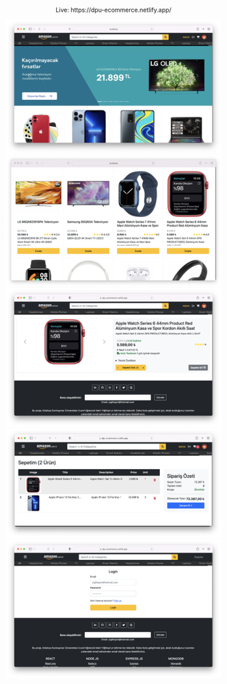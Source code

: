 <p style="text-align:center;"> Live: https://dpu-ecommerce.netlify.app/ </p>

<img alt="app_home" src="./src/assets/readme/home.png"/>

<img alt="app_products" src="./src/assets/readme/products.png"/>

<img alt="app_product_detail" src="./src/assets/readme/detail.png"/>

<img alt="app_order" src="./src/assets/readme/order.png"/>

<img alt="app_login" src="./src/assets/readme/login.png"/>
